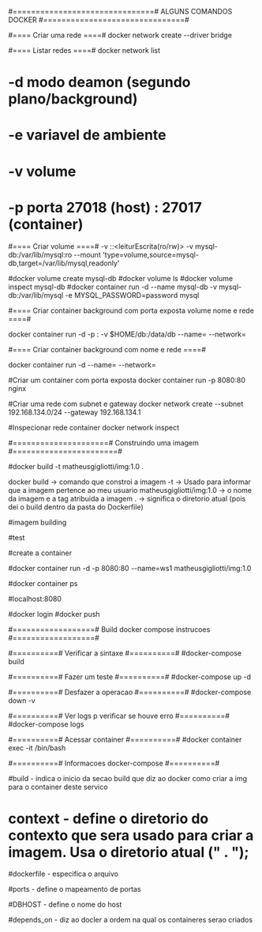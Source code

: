 #===============================# ALGUNS COMANDOS DOCKER #===============================#

#==== Criar uma rede ====#
docker network create --driver bridge <name-network>

#==== Listar redes ====#
docker network list

# -d modo deamon (segundo plano/background)

# -e variavel de ambiente

# -v volume

# -p porta 27018 (host) : 27017 (container)

#==== Criar volume ====#
-v <nameVolumeInHost>:<diretorioInContainer>:<leiturEscrita(ro/rw)>
-v mysql-db:/var/lib/mysql:ro
--mount 'type=volume,source=mysql-db,target=/var/lib/mysql,readonly'

#docker volume create mysql-db
#docker volume ls
#docker volume inspect mysql-db
#docker container run -d --name mysql-db -v mysql-db:/var/lib/mysql -e MYSQL_PASSWORD=password mysql

#==== Criar container background com porta exposta volume nome e rede ====#

docker container run -d -p <portaHost>:<portaContainer> -v $HOME/db:/data/db --name=<name-container> --network=<name-network> <image>

#==== Criar container background com nome e rede ====#

docker container run -d --name=<name-container> --network=<name-network> <image>

#Criar um container com porta exposta
docker container run -p 8080:80 nginx

#Criar uma rede com subnet e gateway
docker network create <name-network> --subnet 192.168.134.0/24 --gateway 192.168.134.1

#Inspecionar rede container
docker network inspect <name-network>

#=====================# Construindo uma imagem #=======================#

#docker build -t matheusgigliotti/img:1.0 .

docker build -> comando que constroi a imagem
-t -> Usado para informar que a imagem pertence ao meu usuario
matheusgigliotti/img:1.0 -> o nome da imagem e a tag atribuida a imagem
. -> significa o diretorio atual (pois dei o build dentro da pasta do Dockerfile)

#imagem building

#test

#create a container

#docker container run -d -p 8080:80 --name=ws1 matheusgigliotti/img:1.0

#docker container ps

#localhost:8080

#docker login
#docker push <nomeimagem>

#==================# Build docker compose instrucoes #==================#

#==========# Verificar a sintaxe #==========#
#docker-compose build

#==========# Fazer um teste #==========#
#docker-compose up -d

#==========# Desfazer a operacao #==========#
#docker-compose down -v

#==========# Ver logs p verificar se houve erro #==========#
#docker-compose logs

#==========# Acessar container #==========#
#docker container exec -it <nameContainer> /bin/bash

#==========# Informacoes docker-compose #==========#

#build - indica o inicio da secao build que diz ao docker como criar a img para o container deste servico

# context - define o diretorio do contexto que sera usado para criar a imagem. Usa o diretorio atual (" . ");

#dockerfile - especifica o arquivo

#ports - define o mapeamento de portas

#DBHOST - define o nome do host

#depends_on - diz ao docler a ordem na qual os containeres serao criados
